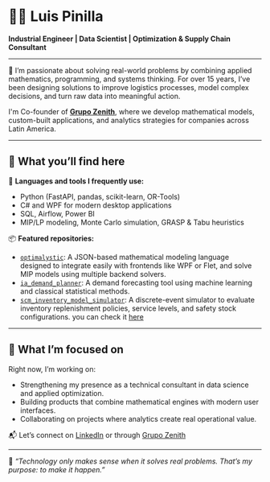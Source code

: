 # 👨‍💻 Luis Pinilla

**Industrial Engineer | Data Scientist | Optimization & Supply Chain Consultant**

---

🎯 I’m passionate about solving real-world problems by combining applied mathematics, programming, and systems thinking. For over 15 years, I’ve been designing solutions to improve logistics processes, model complex decisions, and turn raw data into meaningful action.

I'm Co-founder of [**Grupo Zenith**](https://www.grupozenith.com), where we develop mathematical models, custom-built applications, and analytics strategies for companies across Latin America.

---

## 🚀 What you’ll find here

🔧 **Languages and tools I frequently use:**

- Python (FastAPI, pandas, scikit-learn, OR-Tools)
- C# and WPF for modern desktop applications
- SQL, Airflow, Power BI
- MIP/LP modeling, Monte Carlo simulation, GRASP & Tabu heuristics

📦 **Featured repositories:**

- [`optimalystic`](https://github.com/luisferpinilla/optimalystic): A JSON-based mathematical modeling language designed to integrate easily with frontends like WPF or Flet, and solve MIP models using multiple backend solvers.
- [`ia_demand_planner`](https://github.com/luisferpinilla/ia_demand_planner): A demand forecasting tool using machine learning and classical statistical methods.
- [`scm_inventory_model_simulator`](https://github.com/luisferpinilla/scm_inventory_model_simulator): A discrete-event simulator to evaluate inventory replenishment policies, service levels, and safety stock configurations. you can check it [here](https://supply-chain-planning-optimizator.streamlit.app/ClassicModelSimulator)

---

## 🎯 What I’m focused on

Right now, I’m working on:
- Strengthening my presence as a technical consultant in data science and applied optimization.
- Building products that combine mathematical engines with modern user interfaces.
- Collaborating on projects where analytics create real operational value.

📬 Let’s connect on [LinkedIn](https://www.linkedin.com/in/luisfernandopinilla/) or through [Grupo Zenith](https://www.grupozenith.com)

---

🧠 *“Technology only makes sense when it solves real problems. That’s my purpose: to make it happen.”*
